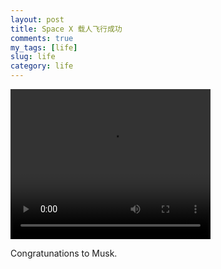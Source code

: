 ```yaml
---
layout: post
title: Space X 载人飞行成功
comments: true
my_tags: [life]
slug: life
category: life
---
```




<video width="320" height="240" controls>
  <source src="/media/2020-05-31-spaceX.mp4" type="video/mp4">
  Your browser does not support the video tag.
</video>

Congratunations to Musk.




